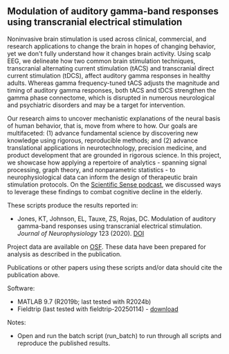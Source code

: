 ## Modulation of auditory gamma-band responses using transcranial electrical stimulation

Noninvasive brain stimulation is used across clinical, commercial, and research applications to change the brain in hopes of changing behavior, yet we don't fully understand how it changes brain activity. Using scalp EEG, we delineate how two common brain stimulation techniques, transcranial alternating current stimulation (tACS) and transcranial direct current stimulation (tDCS), affect auditory gamma responses in healthy adults. Whereas gamma frequency-tuned tACS adjusts the magnitude and timing of auditory gamma responses, both tACS and tDCS strengthen the gamma phase connectome, which is disrupted in numerous neurological and psychiatric disorders and may be a target for intervention. 

Our research aims to uncover mechanistic explanations of the neural basis of human behavior, that is, move from where to how. Our goals are multifaceted: (1) advance fundamental science by discovering new knowledge using rigorous, reproducible methods; and (2) advance translational applications in neurotechnology, precision medicine, and product development that are grounded in rigorous science. In this project, we showcase how applying a repertoire of analytics - spanning signal processing, graph theory, and nonparametric statistics - to neurophysiological data can inform the design of therapeutic brain stimulation protocols. On the [Scientific Sense podcast](https://www.youtube.com/watch?v=1vSHPWhUwWY), we discussed ways to leverage these findings to combat cognitive decline in the elderly.

These scripts produce the results reported in:
- Jones, KT, Johnson, EL, Tauxe, ZS, Rojas, DC. Modulation of auditory gamma-band responses using transcranial electrical stimulation. _Journal of Neurophysiology_ 123 (2020). [DOI](https://doi.org/10.1152/jn.00003.2020)

Project data are available on [OSF](https://doi.org/10.17605/OSF.IO/VCDWK). These data have been prepared for analysis as described in the publication.

Publications or other papers using these scripts and/or data should cite the publication above.

Software:
- MATLAB 9.7 (R2019b; last tested with R2024b)
- Fieldtrip (last tested with fieldtrip-20250114) - [download](https://www.fieldtriptoolbox.org/download)

Notes:
- Open and run the batch script (run_batch) to run through all scripts and reproduce the published results.
